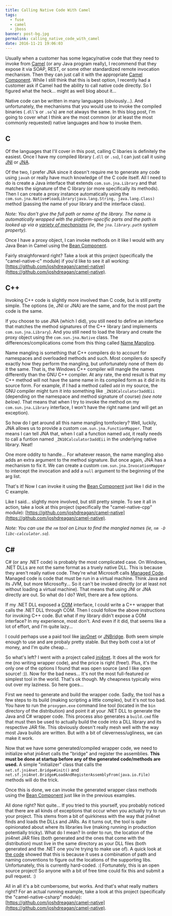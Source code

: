 ```yaml
---
title: Calling Native Code With Camel
tags:
  - fuse
  - camel
  - jboss
banner: post-bg.jpg
permalink: calling_native_code_with_camel
date: 2016-11-21 19:06:03
---
```



Usually when a customer has some legacy/native code that they need to invoke from [Camel](http://camel.apache.org/) (or any Java program really), I recommend that they expose it via SOAP, REST, or some other standardized remote invocation mechanism. Then they can just call it with the appropriate [Camel Component](http://camel.apache.org/cxf.html). While I still think that this is best option, I recently had a customer ask if Camel had the ability to call native code directly. So I figured what the heck... might as well blog about it...<!--more-->

Native code can be written in many languages (obviously...). And unfortunately, the mechanisms that you would use to invoke the compiled binaries (`.dll`'s or `.so`'s) are not always the same. In this blog post, I'm going to cover what I think are the most common (or at least the most commonly requested) native languages and how to invoke them.

## C

Of the languages that I'll cover in this post, calling C libaries is definitely the easiest. Once I have my compiled library (`.dll` or `.so`), I can just call it using [JNI](http://docs.oracle.com/javase/8/docs/technotes/guides/jni/) or [JNA](https://github.com/java-native-access/jna). 

Of the two, I prefer JNA since it doesn't require me to generate any code using `javah` or really have much knowledge of the C code itself. All I need to do is create a Java interface that extends `com.sun.jna.Library` and that matches the signature of the C library (or more specifically its methods). Then I can create a proxy instance automatically using the `com.sun.jna.Native#loadLibrary(java.lang.String, java.lang.Class)` method (passing the name of your library and the interface class). 

_Note: You don't give the full path or name of the library. The name is automatically wrapped with the platform-specific parts and the path is looked up via a [variety of mechanisms](https://github.com/java-native-access/jna/blob/master/www/GettingStarted.md) (ie, the `jna.library.path` system property)._ 

Once I have a proxy object, I can invoke methods on it like I would with any Java Bean in Camel using the [Bean Component](https://camel.apache.org/bean.html). 

Fairly straighforward right? Take a look at this project (specifically the "camel-native-c" module) if you'd like to see it all working: [https://github.com/joshdreagan/camel-native](https://github.com/joshdreagan/camel-native).

## C++

Invoking C++ code is slightly more involved than C code, but is still pretty simple. The options (ie, JNI or JNA) are the same, and for the most part the code is the same. 

If you choose to use JNA (which I did), you still need to define an interface that matches the method signatures of the C++ library (and implements `com.sun.jna.Library`). And you still need to load the library and create the proxy object using the `com.sun.jna.Native` class. The differences/complications come from this thing called [Name Mangling](https://en.wikipedia.org/wiki/Name_mangling).

Name mangling is something that C++ compilers do to account for namespaces and overloaded methods and such. Most compilers do specify exactly how they perform the mangling, but unfortunately none of them do it the same. That is, the Windows C++ compiler will mangle the names differently than the GNU C++ compiler. At any rate, the end result is that my C++ method will not have the same name in its compiled form as it did in its source form. For example, if I had a method called `add` in my source, the GNU compiler might turn it into something like `_ZN10Calculator3addEii` (depending on the namespace and method signature of course) _(see note below)_. That means that when I try to invoke the method on my `com.sun.jna.Library` interface, I won't have the right name (and will get an exception). 

So how do I get around all this name mangling tomfoolery? Well, luckily, JNA allows us to provide a custom `com.sun.jna.FunctionMapper`. That means I can tell JNA that, when I call a function named `add`, it really needs to call a funtion named `_ZN10Calculator3addEii` in the underlying native library. Neat! 

One more oddity to handle... For whatever reason, the name mangling also adds an extra argument to the method signature. But once again, JNA has a mechanism to fix it. We can create a custom `com.sun.jna.InvocationMapper` to intercept the invocation and add a `null` argument to the beginning of the arg list. 

That's it! Now I can invoke it using the [Bean Component](https://camel.apache.org/bean.html) just like I did in the C example. 

Like I said... slightly more involved, but still pretty simple. To see it all in action, take a look at this project (specifically the "camel-native-cpp" module): [https://github.com/joshdreagan/camel-native](https://github.com/joshdreagan/camel-native).

_Note: You can use the `nm` tool on Linux to find the mangled names (ie, `nm -D libc-calculator.so`)._

## C&#35;

C# (or any .NET code) is probably the most complicated case. On Windows, .NET DLLs are not the same format as a truely native DLL. This is because they aren't really native code. They're what Microsoft calls [Managed Code](https://en.wikipedia.org/wiki/Managed_code). Managed code is code that must be run in a virtual machine. Think Java and its JVM, but more Microsofty... So it can't be invoked directly (or at least not without loading a virtual machine). That means that using JNI or JNA directly are out. So what do I do? Well, there are a few options. 

If my .NET DLL exposed a [COM](https://en.wikipedia.org/wiki/Component_Object_Model) interface, I could write a C++ wrapper that calls the .NET DLL through COM. Then I could follow the above instructions for invoking C++ code. But what if my library didn't expose a COM interface? In my experience, most don't. And even if it did, that seems like a lot of effort, and I'm quite lazy... 

I could perhaps use a paid tool like [javOnet](https://www.javonet.com/) or [JNBridge](http://jnbridge.com/). Both seem simple enough to use and are probaly pretty stable. But they both cost a lot of money, and I'm quite cheap... 

So what's left? I went with a project called [jni4net](http://jni4net.com/). It does all the work for me (no writing wrapper code), and the price is right (free!). Plus, it's the only one of the options I found that was open source (and I like open source! :)). Now for the bad news... It's not the most full-featured or simplest tool in the world. That's ok though. My cheapness typically wins out over my laziness. So here goes...

First we need to generate and build the wrapper code. Sadly, the tool has a few steps to its build (making scripting a little complex), but it's not too bad. You have to run the `proxygen.exe` command line tool (located in the `bin` directory of the distribution) and point it at your .NET DLL to generate the Java and C# wrapper code. This process also generates a `build.cmd` file that must then be used to actually build the code into a DLL library and its respective JAR file. This obviously doesn't really mesh well with the way most Java builds are written. But with a bit of cleverness/ugliness, we can make it work.

Now that we have some generated/compiled wrapper code, we need to initialize what jni4net calls the "bridge" and register the assemblies. __This must be done at startup before any of the generated code/methods are used.__ A simple "initializer" class that calls the `net.sf.jni4net.Bridge#init()` and `net.sf.jni4net.Bridge#LoadAndRegisterAssemblyFrom(java.io.File)` methods will do the trick. 

Once this is done, we can invoke the generated wrapper class methods using the [Bean Component](https://camel.apache.org/bean.html) just like in the previous examples.

All done right? Not quite... If you tried to this yourself, you probably noticed that there are all kinds of exceptions that occur when you actually try to run your project. This stems from a bit of quirkiness with the way that jni4net finds and loads the DLLs and JARs. As it turns out, the tool is quite opinionated about where its libraries live (making running in production potentially tricky). What do I mean? In order to run, the location of the jni4net JAR files (both generated and the ones that come with the distribution) must live in the same directory as your DLL files (both generated and the .NET one you're trying to make use of). A quick look at [the code](https://github.com/jni4net/jni4net/blob/master/jni4net.j/src/main/java/net/sf/jni4net/CLRLoader.java) showed that this is because it uses a combination of path and naming conventions to figure out the locations of the supporting libs. Unfortunately, this is currently hard-coded. :( Fortunately, this is an open source project! So anyone with a bit of free time could fix this and submit a pull request. :)

All in all it's a bit cumbersome, but works. And that's what really matters right? For an actual running example, take a look at this project (specifically the "camel-native-csharp" module): [https://github.com/joshdreagan/camel-native](https://github.com/joshdreagan/camel-native).

